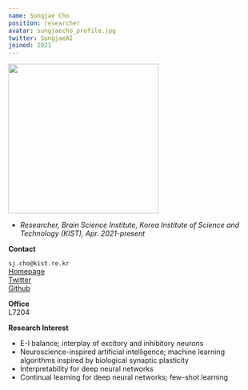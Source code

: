 ```yaml
---
name: Sungjae Cho
position: researcher
avatar: sungjaecho_profile.jpg
twitter: SungjaeAI
joined: 2021
---
```


<img width="300" src="{{site.baseurl}}/images/people/{{page.avatar}}" data-action="zoom">

- _Researcher, Brain Science Institute, Korea Institute of Science and Technology (KIST), Apr. 2021-present_<br>

**Contact**<br>

<i class="fa fa-envelope-o"></i> `sj.cho@kist.re.kr`<br>
[Homepage](https://sites.google.com/view/sungjaecho)<br>
<a href="https://twitter.com/SungjaeAI"><i class="fa fa-twitter"></i> Twitter</a><br>
<i class="fa fa-github"></i> [Github](https://github.com/sungjae-cho)

**Office**<br>
L7204<br>

**Research Interest**
- E-I balance; interplay of excitory and inhibitory neurons
- Neuroscience-inspired artificial intelligence; machine learning algorithms inspired by biological synaptic plasticity
- Interpretability for deep neural networks
- Continual learning for deep neural networks; few-shot learning
